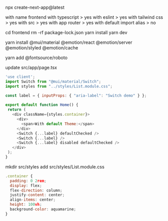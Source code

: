 npx create-next-app@latest

with name frontend
with typescript > yes
with eslint > yes
with tailwind css > yes
with src > yes
with app router > yes
with default import alias > no

cd frontend
rm -rf package-lock.json 
yarn install
yarn dev



yarn install @mui/material @emotion/react @emotion/server @emotion/styled @emotion/cache

yarn add @fontsource/roboto

update src/app/page.tsx
```js
'use client';
import Switch from "@mui/material/Switch";
import styles from "../styles/List.module.css";

const label = { inputProps: { "aria-label": "Switch demo" } };
  
export default function Home() {
 return ( 
   <div className={styles.container}>
     <div>
       <span>With default Theme:</span>
     </div>
     <Switch {...label} defaultChecked />
     <Switch {...label} />
     <Switch {...label} disabled defaultChecked />
   </div>
 );
}
```

mkdir src/styles
add src/styles/List.module.css
```js
.container {
  padding: 0 2rem; 
  display: flex;
  flex-direction: column;
  justify-content: center;
  align-items: center;
  height: 100vh;
  background-color: aquamarine;
}  

```

